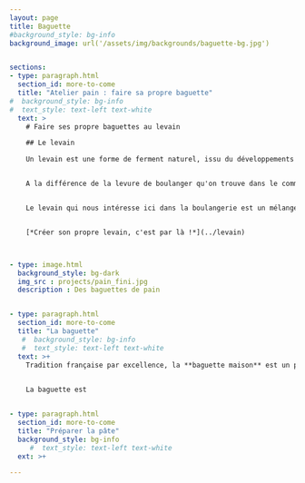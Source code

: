 ```yaml
---
layout: page
title: Baguette
#background_style: bg-info
background_image: url('/assets/img/backgrounds/baguette-bg.jpg')


sections:
- type: paragraph.html
  section_id: more-to-come
  title: "Atelier pain : faire sa propre baguette"
#  background_style: bg-info
#  text_style: text-left text-white
  text: >
    # Faire ses propre baguettes au levain

    ## Le levain

    Un levain est une forme de ferment naturel, issu du développements de micro-organismes particulier naturellement présents dans la farine et l'air. Il permet dans notre cas la fermentation dans la pâte à pain permettant sa *levée*.


    A la différence de la levure de boulanger qu'on trouve dans le commerce, il donne un pain plus rustique, acidulé et à la mie irrégulière. Il permet également de conserver le pain plus longtemps.


    Le levain qui nous intéresse ici dans la boulangerie est un mélange de farine et d'eau abritant ces levures naturelles qui est entretenu régulièrement et utilisé pour réaliser les pains. Un petit bout prélevé permettra d'ensemencer la pâte de pain au levain pour en assurer la levée.


    [*Créer son propre levain, c'est par là !*](../levain)



- type: image.html
  background_style: bg-dark
  img_src : projects/pain_fini.jpg
  description : Des baguettes de pain    


- type: paragraph.html
  section_id: more-to-come
  title: "La baguette"
   #  background_style: bg-info
   #  text_style: text-left text-white
  text: >+
    Tradition française par excellence, la **baguette maison** est un parfait moyen d'assouvir votre inconscient patriotique obsessif tout en gardant une alimentation saine et la saveur innocente d'un pain fait chez soi.
    

    La baguette est


- type: paragraph.html
  section_id: more-to-come
  title: "Préparer la pâte"
  background_style: bg-info
     #  text_style: text-left text-white
  ext: >+

---
```

